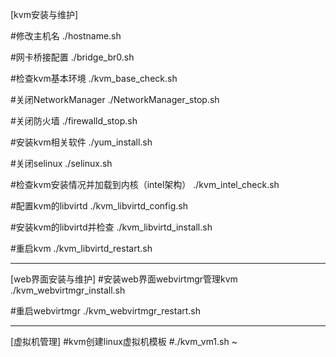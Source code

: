 [kvm安装与维护]

#修改主机名
./hostname.sh

#网卡桥接配置
./bridge_br0.sh

#检查kvm基本环境
./kvm_base_check.sh

#关闭NetworkManager
./NetworkManager_stop.sh

#关闭防火墙
./firewalld_stop.sh

#安装kvm相关软件
./yum_install.sh

#关闭selinux
./selinux.sh

#检查kvm安装情况并加载到内核（intel架构）
./kvm_intel_check.sh

#配置kvm的libvirtd
./kvm_libvirtd_config.sh

#安装kvm的libvirtd并检查
./kvm_libvirtd_install.sh

#重启kvm
./kvm_libvirtd_restart.sh

----------------------------
[web界面安装与维护]
#安装web界面webvirtmgr管理kvm
./kvm_webvirtmgr_install.sh

#重启webvirtmgr
./kvm_webvirtmgr_restart.sh

---------------------------
[虚拟机管理]
#kvm创建linux虚拟机模板
#./kvm_vm1.sh
~
